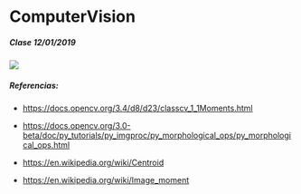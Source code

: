 # ComputerVision
##### Clase 12/01/2019

![](opencv-HSV-tracking.gif)

##### Referencias:
* https://docs.opencv.org/3.4/d8/d23/classcv_1_1Moments.html

* https://docs.opencv.org/3.0-beta/doc/py_tutorials/py_imgproc/py_morphological_ops/py_morphological_ops.html

* https://en.wikipedia.org/wiki/Centroid

* https://en.wikipedia.org/wiki/Image_moment

